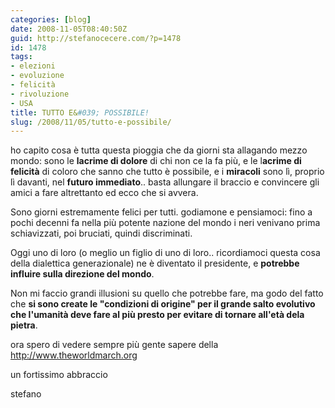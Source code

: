 ```yaml
---
categories: [blog]
date: 2008-11-05T08:40:50Z
guid: http://stefanocecere.com/?p=1478
id: 1478
tags:
- elezioni
- evoluzione
- felicità
- rivoluzione
- USA
title: TUTTO E&#039; POSSIBILE!
slug: /2008/11/05/tutto-e-possibile/
---
```


ho capito cosa è tutta questa pioggia che da giorni sta allagando mezzo mondo: sono le **lacrime di dolore** di chi non ce la fa più, e le l**acrime di felicità** di coloro che sanno che tutto è possibile, e i **miracoli** sono lì, proprio lì davanti, nel **futuro immediato**.. basta allungare il braccio e convincere gli amici a fare altrettanto ed ecco che si avvera.

Sono giorni estremamente felici per tutti. godiamone e pensiamoci: fino a pochi decenni fa nella più potente nazione del mondo i neri venivano prima schiavizzati, poi bruciati, quindi discriminati.

Oggi uno di loro (o meglio un figlio di uno di loro.. ricordiamoci questa cosa della dialettica generazionale) ne è diventato il presidente, e **potrebbe influire sulla direzione del mondo**.

Non mi faccio grandi illusioni su quello che potrebbe fare, ma godo del fatto che **si sono create le "condizioni di origine" per il grande salto evolutivo che l'umanità deve fare al più presto per evitare di tornare all'età dela pietra**.

ora spero di vedere sempre più gente sapere della <http://www.theworldmarch.org>

un fortissimo abbraccio

stefano